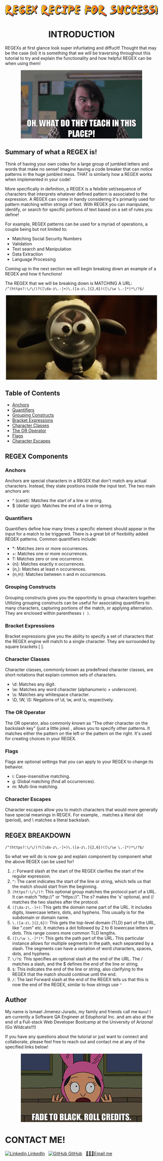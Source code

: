 <p align="center">
  <img src="./imgs/recipeforregexsmall.png" />
</p>

<p align="center">
<h1 align="center">INTRODUCTION</h1>
REGEXs at first glance look super infurtiating and diffuclt! Thought that may be the case (lol) it is something that we will be traversing throughout this tutorial to try and explain the functionality and how helpful REGEX can be when using them! 
</p>

<p align="center">
  <img src="./imgs/schoolofrock.gif" />
</p>


## Summary of what a REGEX is!

Think of having your own codex for a large group of jumbled letters and words that make no sense! Imagine having a code breaker that can notice patterns in the huge jumbled mess. THAT is similarly how a REGEX works when implemented in your code! 

More specifically in definition, a REGEX is a felxible set/sequence of characters that interprets whatever defined pattern is associated to the expression. A REGEX can come in handy considering it's primarily used for pattern matching within strings of text. With REGEX you can manipulate, identify, or search for specific portions of text based on a set of rules you define!

For example, REGEX patterns can be used for a myriad of operations, a couple being but not limited to:
- Matching Social Security Numbers
- Validation
- Text search and Manipulation
- Data Extraction
- Language Processing

Coming up in the next section we will begin breaking down an example of  a REGEX and how it functions!

The REGEX that we will be breaking down is MATCHING A URL: `/^(https?:\/\/)?([\da-z\.-]+)\.([a-z\.]{2,6})([\/\w \.-]*)*\/?$/`
<p align="center">
  <img src="./imgs/magnifying glass.gif" />
</p>

## Table of Contents

- [Anchors](#anchors)
- [Quantifiers](#quantifiers)
- [Grouping Constructs](#grouping-constructs)
- [Bracket Expressions](#bracket-expressions)
- [Character Classes](#character-classes)
- [The OR Operator](#the-or-operator)
- [Flags](#flags)
- [Character Escapes](#character-escapes)

## REGEX Components

### Anchors
Anchors are special characters in a REGEX that don't match any actual characters. Instead, they state positions inside the input text. The two main anchors are:
- ^ (caret): Matches the start of a line or string.
- $ (dollar sign): Matches the end of a line or string.

### Quantifiers
Quantifiers define how many times a specific element should appear in the input for a match to be triggered. There is a great bit of flexibility added REGEX patterns. Common quantifiers include:
- *: Matches zero or more occurrences.
- +: Matches one or more occurrences.
- ?: Matches zero or one occurrence.
- {n}: Matches exactly n occurrences.
- {n,}: Matches at least n occurrences.
- {n,m}: Matches between n and m occurrences.

### Grouping Constructs
Grouping constructs gives you the opportinity to group characters together. Utilizing grouping constructs can be useful for associating quantifiers to many characters, capturing portions of the match, or applying alternation. They are enclosed within parentheses `( )`.

### Bracket Expressions
Bracket expressions give you the ability to specify a set of characters that the REGEX engine will match to a single character. They are surrounded by square brackets [ ].

### Character Classes
Character classes, commonly known as predefined character classes, are short notations that explain common sets of characters.
- \d: Matches any digit.
- \w: Matches any word character (alphanumeric + underscore).
- \s: Matches any whitespace character.
- \D, \W, \S: Negations of \d, \w, and \s, respectively.

### The OR Operator
The OR operator, also commonly known as "The other character on the backslash key" (just a little joke) , allows you to specify other patterns. It matches either the pattern on the left or the pattern on the right. It's used for creating choices in your REGEX.

### Flags
Flags are optional settings that you can apply to your REGEX to change its behavior.
- i: Case-insensitive matching.
- g: Global matching (find all occurrences).
- m: Multi-line matching.

### Character Escapes
Character escapes allow you to match characters that would more generally have special meanings in REGEX. For example, \. matches a literal dot (period), and \\ matches a literal backslash.

## REGEX BREAKDOWN
`/^(https?:\/\/)?([\da-z\.-]+)\.([a-z\.]{2,6})([\/\w \.-]*)*\/?$/`

So what we will do is now go and explain component by component what the above REGEX can be used for! 

1. `/`: Forward slash at the start of the REGEX clarifies the start of the regular expression.
2. `^`: The caret indicates the start of the line or string, which tells us that the match should start from the beginning.
3. `(https?:\/\/)?`: This optional group matches the protocol part of a URL. It can match "http://" or "https://". The s? makes the 's' optional, and \/\/ matches the two slashes after the protocol.
4. `([\da-z\.-]+)`: This gets the domain name part of the URL. It includes digits, lowercase letters, dots, and hyphens. This usually is for the subdomain or domain name.
5. `\.([a-z\.]{2,6})`: This gets the top-level domain (TLD) part of the URL, like ".com" etc. It matches a dot followed by 2 to 6 lowercase letters or dots. This range covers more common TLD lengths.
6. `([\/\w \.-]*)*`: This gets the path part of the URL. This particular instance allows for multiple segments in the path, each separated by a slash. The segments can have a variation of word characters, spaces, dots, and hyphens.
7. `\/?$`: This specifies an optional slash at the end of the URL. The \/ matches a slash, and the $ defines the end of the line or string.
8. `$`: This indicates the end of the line or string, also clarifying to the REGEX that the match should continue until the end.
9. `/`: The last Forward slash at the end of the REGEX tells us that this is now the end of the REGEX, similar to how strings use `"`


## Author

My name is Ismael Jimenez-Jurado, my family and friends call me `Nano`! I am currently a Software QA Engineer at Eduphoria! Inc. and am also at the end of a Full-stack Web Developer Bootcamp at the University of Arizona! (Go Wildcats!!!)

If you have any questions about the tutorial or just want to connect and collaborate, please feel free to reach out and contact me at any of the specified links below!

<p align="center">
  <img src="./imgs/rollcredits.gif" />
</p>

# CONTACT ME!
[![Linkedin](https://i.stack.imgur.com/gVE0j.png) LinkedIn](https://www.linkedin.com/in/ismael-jimenez-jurado/)
&nbsp;
[![GitHub](https://i.stack.imgur.com/tskMh.png) GitHub](https://github.com/Idjjurado)
&nbsp;
[💌💌💌Email me](mailto:ismael.david.jimenez@gmail.com)

